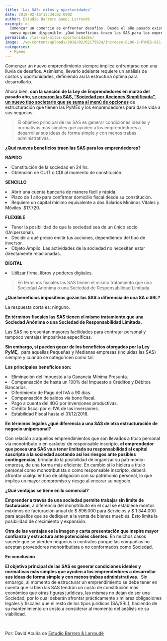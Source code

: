 ```yaml
---
title: 'Las SAS: mitos y oportunidades'
date: 2018-02-16T13:34:02.000Z
author: Estudio Barrero &amp; Larroudé
excerpt: >-
  Comenzar un comercio es enfrentar desafíos. Desde el año pasado existe una
  nueva opción disponible: ¿Qué beneficios traen las SAS para los emprendedores?
permalink: /las-sas-mitos-oportunidades/
image: ./wp-content/uploads/2018/02/02175924/Increase-BLOG-2-PYMES-011.png
categories:
  - Pymes
---
```

<span style="font-weight: 400;">Comenzar un nuevo emprendimiento siempre implica enfrentarse con una lluvia de desafíos. Asimismo, llevarlo adelante requiere un análisis de costos y oportunidades, definiendo así la estructura óptima para desarrollarlo. </span>

<span style="font-weight: 400;">Ahora bien, <strong>con la sanción de la Ley de Emprendedores en marzo del pasado año, <a href="https://www.increasecard.com/ley-de-emprendedores-nuevas-sociedades-por-acciones-simplificadas/">se crearon las SAS, “Sociedad por Acciones Simplificada”, un nuevo tipo societario que se suma al menú de opciones</a></strong> de estructuración que tienen las PyMEs y los emprendedores para darle vida a sus negocios.</span>

> <span style="font-weight: 400;">El objetivo principal de las SAS es generar condiciones ideales y normativas más simples que ayuden a los emprendedores a desarrollar sus ideas de forma simple y con menos trabas administrativas.</span>

**¿Qué nuevos beneficios traen las SAS para los emprendedores?**

**RÁPIDO**

<li style="font-weight: 400;">
  <span style="font-weight: 400;">Constitución de la sociedad en 24 hs.</span>
</li>
<li style="font-weight: 400;">
  <span style="font-weight: 400;">Obtención de CUIT o CDI al momento de constitución.</span>
</li>

**SENCILLO**

<li style="font-weight: 400;">
  <span style="font-weight: 400;">Abrir una cuenta bancaria de manera fácil y rápida.</span>
</li>
<li style="font-weight: 400;">
  <span style="font-weight: 400;">Plazo de 1 año para confirmar domicilio fiscal desde su constitución.</span>
</li>
<li style="font-weight: 400;">
  <span style="font-weight: 400;">Requiere un capital mínimo equivalente a dos Salarios Mínimos Vitales y Móviles  $17.720.</span>
</li>

**FLEXIBLE**

<li style="font-weight: 400;">
  <span style="font-weight: 400;">Tener la posibilidad de que la sociedad sea de un único socio (Unipersonal).</span>
</li>
<li style="font-weight: 400;">
  <span style="font-weight: 400;">Decidir a qué precio emitir tus acciones, dependiendo del tipo de inversor.</span>
</li>
<li style="font-weight: 400;">
  <span style="font-weight: 400;">Objeto Amplio. Las actividades de la sociedad no necesitan estar directamente relacionadas.</span>
</li>

**DIGITAL**

<li style="font-weight: 400;">
  <span style="font-weight: 400;">Utilizar firma, libros y poderes digitales.</span>
</li>

> <span style="font-weight: 400;">En términos fiscales las SAS tienen el mismo tratamiento que una Sociedad Anónima o una Sociedad de Responsabilidad Limitada.</span>

**¿Qué beneficios impositivos gozan las SAS a diferencia de una SA o SRL?**

<span style="font-weight: 400;">La respuesta corta es: ninguno. </span>

**En términos fiscales las SAS tienen el mismo tratamiento que una Sociedad Anónima o una Sociedad de Responsabilidad Limitada.**

<span style="font-weight: 400;">Las SAS no presentan mayores facilidades para contratar personal y tampoco ventajas impositivas específicas.</span>

**Sin embargo, sí pueden gozar de los beneficios otorgados por la Ley PyME,** <span style="font-weight: 400;"> para aquellas Pequeñas y Medianas empresas (incluidas las SAS) siempre y cuando se categoricen como tal. </span>

**Los principales beneficios son:**

<li style="font-weight: 400;">
  <span style="font-weight: 400;">Eliminación del Impuesto a la Ganancia Mínima Presunta.</span>
</li>
<li style="font-weight: 400;">
  <span style="font-weight: 400;">Compensación de hasta un 100% del Impuesto a Créditos y Débitos Bancarios.</span>
</li>
<li style="font-weight: 400;">
  <span style="font-weight: 400;">Diferimiento de Pago del IVA a 90 días.</span>
</li>
<li style="font-weight: 400;">
  <span style="font-weight: 400;">Compensación de saldos vía bono fiscal.</span>
</li>
<li style="font-weight: 400;">
  <span style="font-weight: 400;">Pago a cuenta del IIGG por inversiones productivas.</span>
</li>
<li style="font-weight: 400;">
  <span style="font-weight: 400;">Crédito fiscal por el IVA de las inversiones.</span>
</li>
<li style="font-weight: 400;">
  <span style="font-weight: 400;">Estabilidad Fiscal hasta el 31/12/2018.</span>
</li>

**En términos legales ¿qué diferencia a una SAS de otra estructuración de negocio unipersonal?**

<span style="font-weight: 400;">Con relación a aquellos emprendimientos que son llevados a título personal vía monotributo o en carácter de responsable inscripto, <strong>el emprendedor que posea una SAS va a tener limitada su responsabilidad al capital suscripto a la sociedad acotando así los riesgos ante posibles contingencias</strong>, brindando la posibilidad de organizar su patrimonio-empresa, de una forma más eficiente. En cambio si lo hiciera a título personal como monotributista o como responsable inscripto, deberá afrontar cualquier tipo de obligación con su patrimonio personal, lo que implica un mayor compromiso y riesgo al encarar su negocio.</span>

**¿Qué ventajas se tiene en lo comercial?**

<span style="font-weight: 400;"><strong>Emprender a través de una sociedad permite trabajar sin límite de facturación</strong>, a diferencia del monotributo en el cual se establece montos máximos de facturación anual de $ 896.000 para Servicios y $ 1.344.000 para aquellos que se dediquen a la venta de bienes muebles. Esto limita la posibilidad de crecimiento y expansión.</span>

<span style="font-weight: 400;"><strong>Otra de las ventajas es la imagen y carta presentación que inspire mayor confianza y estructura ante potenciales clientes.</strong> En muchos casos sucede que se pierden negocios o contratos porque las compañías no aceptan proveedores monotributista o no conformados como Sociedad.</span>

**En conclusión**

<span style="font-weight: 400;"><strong>El objetivo principal de las SAS es generar condiciones ideales y normativas más simples que ayuden a los emprendedores a desarrollar sus ideas de forma simple y con menos trabas administrativas.</strong>  Sin embargo, al momento de estructurar un emprendimiento se debe tener en cuenta que si bien las SAS tendrán un costo de constitución más económico que otras figuras jurídicas, las mismas no dejan de ser una Sociedad, por lo cual deberán afrontar prácticamente similares obligaciones legales y fiscales que el resto de los tipos jurídicos (SA/SRL), haciendo de su mantenimiento un costo a considerar al momento del análisis de su viabilidad.</span>

&nbsp;

Por: David Acuña de [Estudio Barrero & Larroudé](http://www.barrerolarroude.com.ar/)

